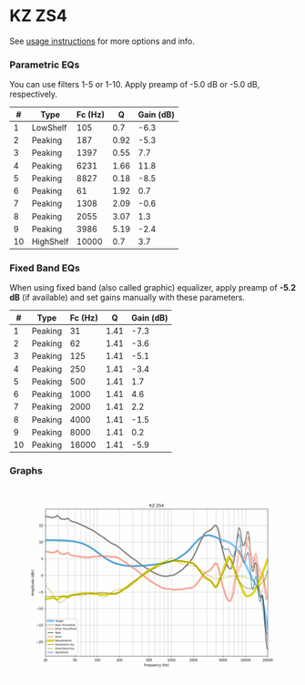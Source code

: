 # KZ ZS4
See [usage instructions](https://github.com/jaakkopasanen/AutoEq#usage) for more options and info.

### Parametric EQs
You can use filters 1-5 or 1-10. Apply preamp of -5.0 dB or -5.0 dB, respectively.

|   # | Type      |   Fc (Hz) |    Q |   Gain (dB) |
|-----|-----------|-----------|------|-------------|
|   1 | LowShelf  |       105 | 0.7  |        -6.3 |
|   2 | Peaking   |       187 | 0.92 |        -5.3 |
|   3 | Peaking   |      1397 | 0.55 |         7.7 |
|   4 | Peaking   |      6231 | 1.66 |        11.8 |
|   5 | Peaking   |      8827 | 0.18 |        -8.5 |
|   6 | Peaking   |        61 | 1.92 |         0.7 |
|   7 | Peaking   |      1308 | 2.09 |        -0.6 |
|   8 | Peaking   |      2055 | 3.07 |         1.3 |
|   9 | Peaking   |      3986 | 5.19 |        -2.4 |
|  10 | HighShelf |     10000 | 0.7  |         3.7 |

### Fixed Band EQs
When using fixed band (also called graphic) equalizer, apply preamp of **-5.2 dB** (if available) and set gains manually with these parameters.

|   # | Type    |   Fc (Hz) |    Q |   Gain (dB) |
|-----|---------|-----------|------|-------------|
|   1 | Peaking |        31 | 1.41 |        -7.3 |
|   2 | Peaking |        62 | 1.41 |        -3.6 |
|   3 | Peaking |       125 | 1.41 |        -5.1 |
|   4 | Peaking |       250 | 1.41 |        -3.4 |
|   5 | Peaking |       500 | 1.41 |         1.7 |
|   6 | Peaking |      1000 | 1.41 |         4.6 |
|   7 | Peaking |      2000 | 1.41 |         2.2 |
|   8 | Peaking |      4000 | 1.41 |        -1.5 |
|   9 | Peaking |      8000 | 1.41 |         0.2 |
|  10 | Peaking |     16000 | 1.41 |        -5.9 |

### Graphs
![](./KZ%20ZS4.png)
